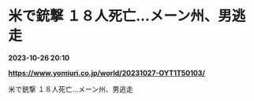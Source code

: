 # 米で銃撃 １８人死亡…メーン州、男逃走

**2023-10-26 20:10**

**https://www.yomiuri.co.jp/world/20231027-OYT1T50103/**

米で銃撃 １８人死亡…メーン州、男逃走